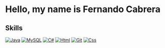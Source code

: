 # Hello, my name is Fernando Cabrera

## Skills
[![Java](https://img.shields.io/badge/Java-007396?style=for-the-badge&logo=java&logoColor=white&labelColor=101010)]()
[![MySQL](https://img.shields.io/badge/MySQL-4479A1?style=for-the-badge&logo=mysql&logoColor=white&labelColor=101010)]()
[![C#](https://img.shields.io/badge/csharp-007396?style=for-the-badge&logo=Csharp&logoColor=white&labelColor=101010)]()
[![Html](https://img.shields.io/badge/html-4479A1?style=for-the-badge&logo=html&logoColor=white&labelColor=101010)]()
[![Git](https://img.shields.io/badge/Git-007396?style=for-the-badge&logo=Git&logoColor=white&labelColor=101010)]()
[![Css](https://img.shields.io/badge/Css-007396?style=for-the-badge&logo=Css&logoColor=white&labelColor=101010)]()
